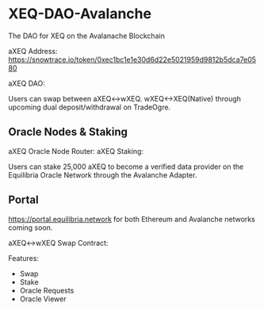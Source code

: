 # XEQ-DAO-Avalanche
The DAO for XEQ on the Avalanache Blockchain

aXEQ Address: https://snowtrace.io/token/0xec1bc1e1e30d6d22e5021959d9812b5dca7e0580

aXEQ DAO: 

Users can swap between aXEQ<->wXEQ. wXEQ<->XEQ(Native) through upcoming dual deposit/withdrawal on TradeOgre.

## Oracle Nodes & Staking

aXEQ Oracle Node Router:
aXEQ Staking: 

Users can stake 25,000 aXEQ to become a verified data provider on the Equilibria Oracle Network through the Avalanche Adapter.

## Portal 
https://portal.equilibria.network for both Ethereum and Avalanche networks coming soon. 

aXEQ<->wXEQ Swap Contract:

Features:
- Swap
- Stake
- Oracle Requests
- Oracle Viewer
